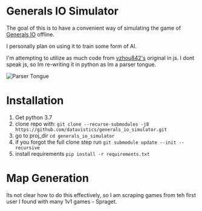 # Generals IO Simulator
The goal of this is to have a convenient way of simulating the 
game of [Generals IO](http://generals.io/) offline.

I personally plan on using it to train some form of AI.

I'm attempting to utilize as much code from [vzhou842's](https://github.com/vzhou842)
original in js. I dont speak js, so Im re-writing it in python as Im a parser tongue.

![Parser Tongue](https://i.imgur.com/f62NCWr.png)

# Installation
1. Get python 3.7
1. clone repo with: `git clone --recurse-submodules -j8 https://github.com/datavistics/generals_io_simulator.git`
1. go to proj_dir `cd generals_io_simulator`
1. if you forgot the full clone step run `git submodule update --init --recursive`
1. install requirements `pip install -r requirements.txt`

# Map Generation
Its not clear how to do this effectively, so I am scraping games from teh
first user I found with many 1v1 games - Spraget. 
